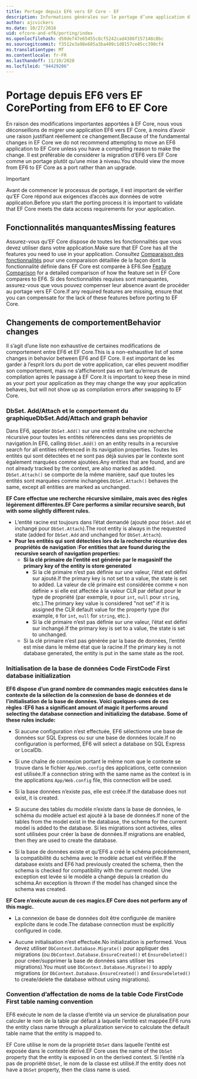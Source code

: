 ```yaml
---
title: Portage depuis EF6 vers EF Core - EF
description: Informations générales sur le portage d’une application d’Entity Framework 6 à Entity Framework Core.
author: ajcvickers
ms.date: 10/27/2016
uid: efcore-and-ef6/porting/index
ms.openlocfilehash: d50def47e65455c8cf5242cad4386f157148c0bc
ms.sourcegitcommit: f3512e3a98e685a3ba409c1d0157ce85cc390cf4
ms.translationtype: MT
ms.contentlocale: fr-FR
ms.lasthandoff: 11/10/2020
ms.locfileid: "94429206"
---
```

# <a name="porting-from-ef6-to-ef-core"></a><span data-ttu-id="fc1b9-103">Portage depuis EF6 vers EF Core</span><span class="sxs-lookup"><span data-stu-id="fc1b9-103">Porting from EF6 to EF Core</span></span>

<span data-ttu-id="fc1b9-104">En raison des modifications importantes apportées à EF Core, nous vous déconseillons de migrer une application EF6 vers EF Core, à moins d’avoir une raison justifiant réellement ce changement.</span><span class="sxs-lookup"><span data-stu-id="fc1b9-104">Because of the fundamental changes in EF Core we do not recommend attempting to move an EF6 application to EF Core unless you have a compelling reason to make the change.</span></span>
<span data-ttu-id="fc1b9-105">Il est préférable de considérer la migration d’EF6 vers EF Core comme un portage plutôt qu’une mise à niveau.</span><span class="sxs-lookup"><span data-stu-id="fc1b9-105">You should view the move from EF6 to EF Core as a port rather than an upgrade.</span></span>

> [!IMPORTANT]
> <span data-ttu-id="fc1b9-106">Avant de commencer le processus de portage, il est important de vérifier qu’EF Core répond aux exigences d’accès aux données de votre application.</span><span class="sxs-lookup"><span data-stu-id="fc1b9-106">Before you start the porting process it is important to validate that EF Core meets the data access requirements for your application.</span></span>

## <a name="missing-features"></a><span data-ttu-id="fc1b9-107">Fonctionnalités manquantes</span><span class="sxs-lookup"><span data-stu-id="fc1b9-107">Missing features</span></span>

<span data-ttu-id="fc1b9-108">Assurez-vous qu’EF Core dispose de toutes les fonctionnalités que vous devez utiliser dans votre application.</span><span class="sxs-lookup"><span data-stu-id="fc1b9-108">Make sure that EF Core has all the features you need to use in your application.</span></span> <span data-ttu-id="fc1b9-109">Consultez [Comparaison des fonctionnalités](xref:efcore-and-ef6/index) pour une comparaison détaillée de la façon dont la fonctionnalité définie dans EF Core est comparée à EF6.</span><span class="sxs-lookup"><span data-stu-id="fc1b9-109">See [Feature Comparison](xref:efcore-and-ef6/index) for a detailed comparison of how the feature set in EF Core compares to EF6.</span></span> <span data-ttu-id="fc1b9-110">Si des fonctionnalités requises sont manquantes, assurez-vous que vous pouvez compenser leur absence avant de procéder au portage vers EF Core.</span><span class="sxs-lookup"><span data-stu-id="fc1b9-110">If any required features are missing, ensure that you can compensate for the lack of these features before porting to EF Core.</span></span>

## <a name="behavior-changes"></a><span data-ttu-id="fc1b9-111">Changements de comportement</span><span class="sxs-lookup"><span data-stu-id="fc1b9-111">Behavior changes</span></span>

<span data-ttu-id="fc1b9-112">Il s’agit d’une liste non exhaustive de certaines modifications de comportement entre EF6 et EF Core.</span><span class="sxs-lookup"><span data-stu-id="fc1b9-112">This is a non-exhaustive list of some changes in behavior between EF6 and EF Core.</span></span> <span data-ttu-id="fc1b9-113">Il est important de les garder à l’esprit lors du port de votre application, car elles peuvent modifier son comportement, mais ne s’afficheront pas en tant qu’erreurs de compilation après le passage à EF Core.</span><span class="sxs-lookup"><span data-stu-id="fc1b9-113">It is important to keep these in mind as your port your application as they may change the way your application behaves, but will not show up as compilation errors after swapping to EF Core.</span></span>

### <a name="dbsetaddattach-and-graph-behavior"></a><span data-ttu-id="fc1b9-114">DbSet. Add/Attach et le comportement du graphique</span><span class="sxs-lookup"><span data-stu-id="fc1b9-114">DbSet.Add/Attach and graph behavior</span></span>

<span data-ttu-id="fc1b9-115">Dans EF6, appeler `DbSet.Add()` sur une entité entraîne une recherche récursive pour toutes les entités référencées dans ses propriétés de navigation.</span><span class="sxs-lookup"><span data-stu-id="fc1b9-115">In EF6, calling `DbSet.Add()` on an entity results in a recursive search for all entities referenced in its navigation properties.</span></span> <span data-ttu-id="fc1b9-116">Toutes les entités qui sont détectées et ne sont pas déjà suivies par le contexte sont également marquées comme ajoutées.</span><span class="sxs-lookup"><span data-stu-id="fc1b9-116">Any entities that are found, and are not already tracked by the context, are also marked as added.</span></span> <span data-ttu-id="fc1b9-117">`DbSet.Attach()` se comporte de la même manière, sauf que toutes les entités sont marquées comme inchangées.</span><span class="sxs-lookup"><span data-stu-id="fc1b9-117">`DbSet.Attach()` behaves the same, except all entities are marked as unchanged.</span></span>

<span data-ttu-id="fc1b9-118">**EF Core effectue une recherche récursive similaire, mais avec des règles légèrement différentes.**</span><span class="sxs-lookup"><span data-stu-id="fc1b9-118">**EF Core performs a similar recursive search, but with some slightly different rules.**</span></span>

* <span data-ttu-id="fc1b9-119">L’entité racine est toujours dans l’état demandé (ajouté pour `DbSet.Add` et inchangé pour `DbSet.Attach`).</span><span class="sxs-lookup"><span data-stu-id="fc1b9-119">The root entity is always in the requested state (added for `DbSet.Add` and unchanged for `DbSet.Attach`).</span></span>
* <span data-ttu-id="fc1b9-120">**Pour les entités qui sont détectées lors de la recherche récursive des propriétés de navigation :**</span><span class="sxs-lookup"><span data-stu-id="fc1b9-120">**For entities that are found during the recursive search of navigation properties:**</span></span>
  * <span data-ttu-id="fc1b9-121">**Si la clé primaire de l’entité est générée par le magasin**</span><span class="sxs-lookup"><span data-stu-id="fc1b9-121">**If the primary key of the entity is store generated**</span></span>
    * <span data-ttu-id="fc1b9-122">Si la clé primaire n’est pas définie sur une valeur, l’état est défini sur ajouté.</span><span class="sxs-lookup"><span data-stu-id="fc1b9-122">If the primary key is not set to a value, the state is set to added.</span></span> <span data-ttu-id="fc1b9-123">La valeur de clé primaire est considérée comme « non définie » si elle est affectée à la valeur CLR par défaut pour le type de propriété (par exemple, `0` pour `int`, `null` pour `string`, etc.).</span><span class="sxs-lookup"><span data-stu-id="fc1b9-123">The primary key value is considered "not set" if it is assigned the CLR default value for the property type (for example, `0` for `int`, `null` for `string`, etc.).</span></span>
    * <span data-ttu-id="fc1b9-124">Si la clé primaire n’est pas définie sur une valeur, l’état est défini sur inchangé.</span><span class="sxs-lookup"><span data-stu-id="fc1b9-124">If the primary key is set to a value, the state is set to unchanged.</span></span>
  * <span data-ttu-id="fc1b9-125">Si la clé primaire n’est pas générée par la base de données, l’entité est mise dans le même état que la racine.</span><span class="sxs-lookup"><span data-stu-id="fc1b9-125">If the primary key is not database generated, the entity is put in the same state as the root.</span></span>

### <a name="code-first-database-initialization"></a><span data-ttu-id="fc1b9-126">Initialisation de la base de données Code First</span><span class="sxs-lookup"><span data-stu-id="fc1b9-126">Code First database initialization</span></span>

<span data-ttu-id="fc1b9-127">**EF6 dispose d’un grand nombre de commandes magic exécutées dans le contexte de la sélection de la connexion de base de données et de l’initialisation de la base de données. Voici quelques-unes de ces règles :**</span><span class="sxs-lookup"><span data-stu-id="fc1b9-127">**EF6 has a significant amount of magic it performs around selecting the database connection and initializing the database. Some of these rules include:**</span></span>

* <span data-ttu-id="fc1b9-128">Si aucune configuration n’est effectuée, EF6 sélectionne une base de données sur SQL Express ou sur une base de données locale.</span><span class="sxs-lookup"><span data-stu-id="fc1b9-128">If no configuration is performed, EF6 will select a database on SQL Express or LocalDb.</span></span>

* <span data-ttu-id="fc1b9-129">Si une chaîne de connexion portant le même nom que le contexte se trouve dans le fichier `App/Web.config` des applications, cette connexion est utilisée.</span><span class="sxs-lookup"><span data-stu-id="fc1b9-129">If a connection string with the same name as the context is in the applications `App/Web.config` file, this connection will be used.</span></span>

* <span data-ttu-id="fc1b9-130">Si la base données n’existe pas, elle est créée.</span><span class="sxs-lookup"><span data-stu-id="fc1b9-130">If the database does not exist, it is created.</span></span>

* <span data-ttu-id="fc1b9-131">Si aucune des tables du modèle n’existe dans la base de données, le schéma du modèle actuel est ajouté à la base de données.</span><span class="sxs-lookup"><span data-stu-id="fc1b9-131">If none of the tables from the model exist in the database, the schema for the current model is added to the database.</span></span> <span data-ttu-id="fc1b9-132">Si les migrations sont activées, elles sont utilisées pour créer la base de données.</span><span class="sxs-lookup"><span data-stu-id="fc1b9-132">If migrations are enabled, then they are used to create the database.</span></span>

* <span data-ttu-id="fc1b9-133">Si la base de données existe et qu’EF6 a créé le schéma précédemment, la compatibilité du schéma avec le modèle actuel est vérifiée.</span><span class="sxs-lookup"><span data-stu-id="fc1b9-133">If the database exists and EF6 had previously created the schema, then the schema is checked for compatibility with the current model.</span></span> <span data-ttu-id="fc1b9-134">Une exception est levée si le modèle a changé depuis la création du schéma.</span><span class="sxs-lookup"><span data-stu-id="fc1b9-134">An exception is thrown if the model has changed since the schema was created.</span></span>

<span data-ttu-id="fc1b9-135">**EF Core n’exécute aucun de ces magics.**</span><span class="sxs-lookup"><span data-stu-id="fc1b9-135">**EF Core does not perform any of this magic.**</span></span>

* <span data-ttu-id="fc1b9-136">La connexion de base de données doit être configurée de manière explicite dans le code.</span><span class="sxs-lookup"><span data-stu-id="fc1b9-136">The database connection must be explicitly configured in code.</span></span>

* <span data-ttu-id="fc1b9-137">Aucune initialisation n’est effectuée.</span><span class="sxs-lookup"><span data-stu-id="fc1b9-137">No initialization is performed.</span></span> <span data-ttu-id="fc1b9-138">Vous devez utiliser `DbContext.Database.Migrate()` pour appliquer des migrations (ou `DbContext.Database.EnsureCreated()` et `EnsureDeleted()` pour créer/supprimer la base de données sans utiliser les migrations).</span><span class="sxs-lookup"><span data-stu-id="fc1b9-138">You must use `DbContext.Database.Migrate()` to apply migrations (or `DbContext.Database.EnsureCreated()` and `EnsureDeleted()` to create/delete the database without using migrations).</span></span>

### <a name="code-first-table-naming-convention"></a><span data-ttu-id="fc1b9-139">Convention d’affectation de noms de la table Code First</span><span class="sxs-lookup"><span data-stu-id="fc1b9-139">Code First table naming convention</span></span>

<span data-ttu-id="fc1b9-140">EF6 exécute le nom de la classe d’entité via un service de pluralisation pour calculer le nom de la table par défaut à laquelle l’entité est mappée.</span><span class="sxs-lookup"><span data-stu-id="fc1b9-140">EF6 runs the entity class name through a pluralization service to calculate the default table name that the entity is mapped to.</span></span>

<span data-ttu-id="fc1b9-141">EF Core utilise le nom de la propriété `DbSet` dans laquelle l’entité est exposée dans le contexte dérivé.</span><span class="sxs-lookup"><span data-stu-id="fc1b9-141">EF Core uses the name of the `DbSet` property that the entity is exposed in on the derived context.</span></span> <span data-ttu-id="fc1b9-142">Si l’entité n’a pas de propriété `DbSet`, le nom de la classe est utilisé.</span><span class="sxs-lookup"><span data-stu-id="fc1b9-142">If the entity does not have a `DbSet` property, then the class name is used.</span></span>
